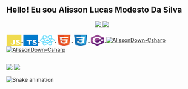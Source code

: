 ## Hello! Eu sou Alisson Lucas Modesto Da Silva

<div align="center">
  <a href="https://github.com/AlissonDown">
  <img height="160em" src="https://github-readme-stats.vercel.app/api?username=AlissonDown&show_icons=true&theme=dark&include_all_commits=true&count_private=true"/>
  <img height="160em" src="https://github-readme-stats.vercel.app/api/top-langs/?username=AlissonDown&layout=compact&langs_count=7&theme=dark"/>
</div>

<div style="display: inline_block"><br>
  <img align="center" alt="AlissonDown-Js" height="30" width="40" src="https://raw.githubusercontent.com/devicons/devicon/master/icons/javascript/javascript-plain.svg">
  <img align="center" alt="AlissonDown-Ts" height="30" width="40" src="https://raw.githubusercontent.com/devicons/devicon/master/icons/typescript/typescript-plain.svg">
  <img align="center" alt="AlissonDown-React" height="30" width="40" src="https://raw.githubusercontent.com/devicons/devicon/master/icons/react/react-original.svg"/>
  <img align="center" alt="AlissonDown-HTML" height="30" width="40" src="https://raw.githubusercontent.com/devicons/devicon/master/icons/html5/html5-original.svg"/>
  <img align="center" alt="AlissonDown-CSS" height="30" width="40" src="https://raw.githubusercontent.com/devicons/devicon/master/icons/css3/css3-original.svg"/>
  <img align="center" alt="AlissonDown-Csharp" height="30" width="40" src="https://raw.githubusercontent.com/devicons/devicon/master/icons/csharp/csharp-original.svg"/>
  <img align="center" alt="AlissonDown-Csharp" height="30" width="40" src="https://cdn.jsdelivr.net/gh/devicons/devicon/icons/laravel/laravel-plain-wordmark.svg"/>
  <img align="center" alt="AlissonDown-Csharp" height="30" width="40" src="https://cdn.jsdelivr.net/gh/devicons/devicon/icons/bootstrap/bootstrap-original.svg"/>
                  
</div>

##

<div> 
 <a href = "mailto:alissondowns@hotmail.com"><img src="https://img.shields.io/badge/-Gmail-%23333?style=for-the-badge&logo=gmail&logoColor=white" target="_blank"></a>
  <a href="https://www.linkedin.com/in/alisson-silva-185ab6218" target="_blank"><img src="https://img.shields.io/badge/-LinkedIn-%230077B5?style=for-the-badge&logo=linkedin&logoColor=white" target="_blank"></a> 
 
  ![Snake animation](https://github.com/ubiratan-motta/ubiratan-motta/blob/output/github-contribution-grid-snake.svg)
 
</div>

  
  
